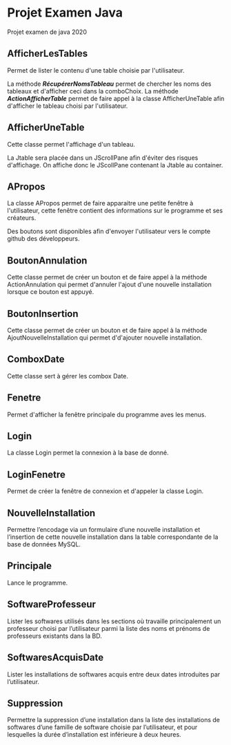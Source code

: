 # Projet Examen Java
Projet examen de java 2020

## AfficherLesTables
Permet de lister le contenu d'une table choisie par l'utilisateur.

La méthode ***RécupérerNomsTableau*** permet de chercher les noms des tableaux et d'afficher ceci dans la comboChoix.
La méthode ***ActionAfficherTable*** permet de faire appel à la classe AfficherUneTable afin d'afficher le tableau choisi par l'utilisateur.

## AfficherUneTable
Cette classe permet l'affichage d'un tableau.

La Jtable sera placée dans un JScrollPane afin d'éviter des risques d'affichage. On affiche donc le JScollPane contenant la Jtable au container.

## APropos
La classe APropos permet de faire apparaitre une petite fenêtre à l'utilisateur, cette fenêtre contient des informations sur le programme et ses créateurs.

Des boutons sont disponibles afin d'envoyer l'utilisateur vers le compte github des développeurs.

## BoutonAnnulation
Cette classe permet de créer un bouton et de faire appel à la méthode ActionAnnulation qui permet d'annuler l'ajout d'une nouvelle installation lorsque ce bouton est appuyé. 

## BoutonInsertion
Cette classe permet de créer un bouton et de faire appel à la méthode AjoutNouvelleInstallation qui permet d'd'ajouter nouvelle installation.

## ComboxDate
Cette classe sert à gérer les combox Date.

## Fenetre
Permet d'afficher la fenêtre principale du programme aves les menus.

## Login
La classe Login permet la connexion à la base de donné.

## LoginFenetre
Permet de créer la fenêtre de connexion et d'appeler la classe Login.

## NouvelleInstallation
Permettre l’encodage via un formulaire d’une nouvelle installation et l’insertion de cette nouvelle installation dans la table correspondante de la base de données MySQL.

## Principale
Lance le programme.

## SoftwareProfesseur
Lister les softwares utilisés dans les sections où travaille principalement un professeur choisi par l’utilisateur parmi la liste des noms et prénoms de professeurs existants dans la BD.

## SoftwaresAcquisDate
Lister les installations de softwares acquis entre deux dates introduites par l’utilisateur.

## Suppression
Permettre la suppression d’une installation dans la liste des installations de softwares d’une famille de software choisie par l’utilisateur, et pour lesquelles la durée d’installation est inférieure à deux heures.

